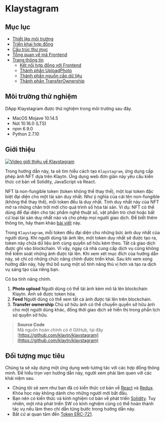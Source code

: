 # Klaystagram

## Mục lục <a href="#table-of-contents" id="table-of-contents"></a>

* [Thiết lập môi trường](./setup-environment.md)
* [Triển khai hợp đồng](./deploy-contracts.md)
* [Cấu trúc thư mục](./directory-structure.md)
* [Tổng quan về mã Frontend](./code-overview.md)
* [Trang thông tin](./feedpage.md)
  * [Kết nối hợp đồng với Frontend](./feedpage.md#1-connect-contract-to-frontend)
  * [Thành phần UploadPhoto](./feedpage.md#2-uploadphoto-component)
  * [Thành phần nguồn cấp dữ liệu](./feedpage.md#3-feed-component)
  * [Thành phần TransferOwnership](./feedpage.md#4-transferownership-component)

## Môi trường thử nghiệm <a href="#testing-environment" id="testing-environment"></a>

DApp Klaystagram được thử nghiệm trong môi trường sau đây.

* MacOS Mojave 10.14.5
* Nút 10.16.0 (LTS)
* npm 6.9.0
* Python 2.7.10

## Giới thiệu <a href="#introduction" id="introduction"></a>

[![Video giới thiệu về Klaystagram](/img/build/tutorials/klaystagram-video-poster.png)](https://vimeo.com/327033594)

Trong hướng dẫn này, ta sẽ tìm hiểu cách tạo `Klaystagram`, ứng dụng cấp phép ảnh NFT dựa trên Klaytn. Ứng dụng web đơn giản này yêu cầu kiến thức cơ bản về Solidity, JavaScript và React.

NFT là non-fungible token (token không thể thay thế), một loại token đặc biệt đại diện cho một tài sản duy nhất. Như ý nghĩa của cái tên non-fungible (không thể thay thế), mỗi token đều là duy nhất. Tính duy nhất này của NFT mở ra những chân trời mới cho quá trình số hóa tài sản. Ví dụ: NFT có thể dùng để đại diện cho tác phẩm nghệ thuật số, vật phẩm trò chơi hoặc bất cứ loại tài sản duy nhất nào và cho phép mọi người giao dịch. Để biết thêm thông tin, hãy tham khảo [bài viết](https://coincentral.com/nfts-non-fungible-tokens/) này.

Trong `Klaystagram`, mỗi token đều đại diện cho những bức ảnh duy nhất của người dùng. Khi người dùng tải ảnh lên, một token duy nhất sẽ được tạo ra, token này chứa dữ liệu ảnh cùng quyền sở hữu kèm theo. Tất cả giao dịch được ghi vào blockchain. Vì vậy, ngay cả nhà cung cấp dịch vụ cũng không thể kiểm soát những ảnh được tải lên. Khi xem xét mục đích của hướng dẫn này, sẽ chỉ có những chức năng chính được triển khai. Sau khi xem xong hướng dẫn này, hãy thử bổ sung một số tính năng thú vị hơn và tạo ra dịch vụ sáng tạo của riêng bạn.

Có ba tính năng chính.

1. **Photo upload** Người dùng có thể tải ảnh kèm mô tả lên blockchain Klaytn. Ảnh sẽ được token hóa.
2. **Feed** Người dùng có thể xem tất cả ảnh được tải lên trên blockchain.
3. **Transfer ownership** Chủ sở hữu ảnh có thể chuyển quyền sở hữu ảnh cho một người dùng khác, đồng thời giao dịch sẽ hiển thị trong phần lịch sử quyền sở hữu.

> **Source Code**\
  Mã nguồn hoàn chỉnh có ở GitHub, tại đây [https://github.com/klaytn/klaystagram](https://github.com/klaytn/klaystagram)

## Đối tượng mục tiêu <a href="#intended-audience" id="intended-audience"></a>

Chúng ta sẽ xây dựng một ứng dụng web tương tác với các hợp đồng thông minh. Để hiểu trọn vẹn hướng dẫn này, người xem phải làm quen với các khái niệm sau.

* Chúng tôi sẽ xem như bạn đã có kiến thức cơ bản về [React](https://reactjs.org/) và [Redux](https://redux.js.org/). Khóa học này không dành cho những người mới bắt đầu.
* Bạn nên có kiến thức và kinh nghiệm cơ bản về phát triển [Solidity](https://solidity.readthedocs.io/en/v0.5.10/). Tuy nhiên, một nhà phát triển SW có kinh nghiệm cũng có thể hoàn thành tác vụ nếu làm theo chỉ dẫn từng bước trong hướng dẫn này.
* Bất cứ ai quan tâm đến [Token ERC-721](http://erc721.org/).
